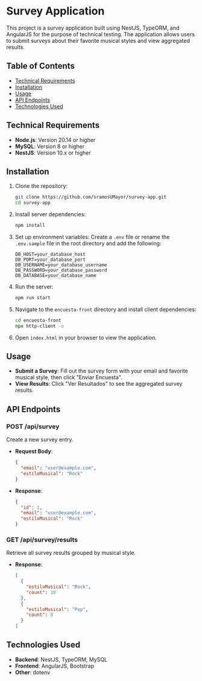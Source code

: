 # Survey Application

This project is a survey application built using NestJS, TypeORM, and AngularJS for the purpose of technical testing. The application allows users to submit surveys about their favorite musical styles and view aggregated results.
## Table of Contents

- [Technical Requirements](#Technical-requirements)
- [Installation](#installation)
- [Usage](#usage)
- [API Endpoints](#api-endpoints)
- [Technologies Used](#technologies-used)

## Technical Requirements

- **Node.js**: Version 20.14 or higher
- **MySQL**: Version 8 or higher
- **NestJS**: Version 10.x or higher

## Installation

1. Clone the repository:
   ```bash
   git clone https://github.com/sramosUMayor/survey-app.git
   cd survey-app
   ```

2. Install server dependencies:
   ```bash
   npm install
   ```

3. Set up environment variables:
   Create a `.env` file or rename the `.env.sample` file in the root directory and add the following:
   ```env
   DB_HOST=your_database_host
   DB_PORT=your_database_port
   DB_USERNAME=your_database_username
   DB_PASSWORD=your_database_password
   DB_DATABASE=your_database_name
   ```

4. Run the server:
   ```bash
   npm run start
   ```

5. Navigate to the `encuesta-front` directory and install client dependencies:
   ```bash
   cd encuesta-front
   npx http-client -o
   ```

6. Open `index.html` in your browser to view the application.

## Usage

- **Submit a Survey**: Fill out the survey form with your email and favorite musical style, then click "Enviar Encuesta".
- **View Results**: Click "Ver Resultados" to see the aggregated survey results.

## API Endpoints

### POST /api/survey

Create a new survey entry.

- **Request Body**:
  ```json
  {
    "email": "user@example.com",
    "estiloMusical": "Rock"
  }
  ```

- **Response**:
  ```json
  {
    "id": 1,
    "email": "user@example.com",
    "estiloMusical": "Rock"
  }
  ```

### GET /api/survey/results

Retrieve all survey results grouped by musical style.

- **Response**:
  ```json
  [
    {
      "estiloMusical": "Rock",
      "count": 10
    },
    {
      "estiloMusical": "Pop",
      "count": 8
    }
  ]
  ```

## Technologies Used

- **Backend**: NestJS, TypeORM, MySQL
- **Frontend**: AngularJS, Bootstrap
- **Other**: dotenv
